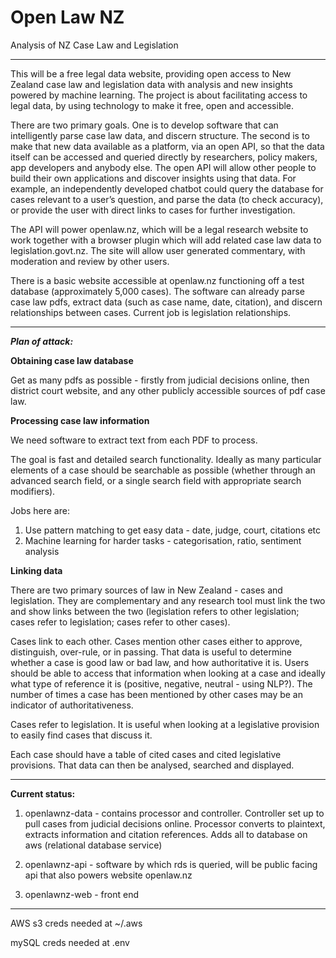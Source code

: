 # Open Law NZ
Analysis of NZ Case Law and Legislation 

---

This will be a free legal data website, providing open access to New Zealand case law and legislation data with analysis and new insights powered by machine learning. The project is about facilitating access to legal data, by using technology to make it free, open and accessible. 
 
 
There are two primary goals. One is to develop software that can intelligently parse case law data, and discern structure. The second is to make that new data available as a platform, via an open API, so that the data itself can be accessed and queried directly by researchers, policy makers, app developers and anybody else. The open API will allow other people to build their own applications and discover insights using that data. For example, an independently developed chatbot could query the database for cases relevant to a user’s question, and parse the data (to check accuracy), or provide the user with direct links to cases for further investigation.
 
 
The API will power openlaw.nz, which will be a legal research website to work together with a browser plugin which will add related case law data to legislation.govt.nz. The site will allow user generated commentary, with moderation and review by other users.  
 
 
There is a basic website accessible at openlaw.nz functioning off a test database (approximately 5,000 cases). The software can already parse case law pdfs, extract data (such as case name, date, citation), and discern relationships between cases. Current job is legislation relationships.


---

***Plan of attack:***

**Obtaining case law database**


Get as many pdfs as possible - firstly from judicial decisions online, then district court website, and any other publicly accessible sources of pdf case law. 


**Processing case law information**


We need software to extract text from each PDF to process.


The goal is fast and detailed search functionality. Ideally as many particular elements of a case should be searchable as possible (whether through an advanced search field, or a single search field with appropriate search modifiers). 


Jobs here are:


1. Use pattern matching to get easy data - date, judge, court, citations etc
2. Machine learning for harder tasks - categorisation, ratio, sentiment analysis


**Linking data**

There are two primary sources of law in New Zealand - cases and legislation. They are complementary and any research tool must link the two and show links between the two (legislation refers to other legislation; cases refer to legislation; cases refer to other cases). 


Cases link to each other. Cases mention other cases either to approve, distinguish, over-rule, or in passing. That data is useful to determine whether a case is good law or bad law, and how authoritative it is. Users should be able to access that information when looking at a case and ideally what type of reference it is (positive, negative, neutral - using NLP?). The number of times a case has been mentioned by other cases may be an indicator of authoritativeness. 


Cases refer to legislation. It is useful when looking at a legislative provision to easily find cases that discuss it. 


Each case should have a table of cited cases and cited legislative provisions. That data can then be analysed, searched and displayed. 

---

**Current status:**

1. openlawnz-data - contains processor and controller. Controller set up to pull cases from judicial decisions online. Processor converts to plaintext, extracts information and citation references. Adds all to database on aws (relational database service)

2. openlawnz-api - software by which rds is queried, will be public facing api that also powers website openlaw.nz

3. openlawnz-web - front end

---

AWS s3 creds needed at ~/.aws


mySQL creds needed at .env
